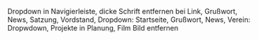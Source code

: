 Dropdown in Navigierleiste, dicke Schrift entfernen bei Link, Grußwort, News, Satzung, Vordstand, Dropdown: Startseite, Grußwort, News,
Verein: Dropwdown, Projekte in Planung, Film Bild entfernen
